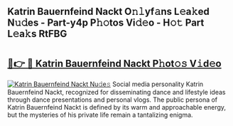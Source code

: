 ## Katrin Bauernfeind Nackt O𝚗𝚕yf𝚊ns L𝚎a𝚔ed N𝚞𝚍es - Part-y4p P𝚑𝚘tos Vi𝚍𝚎o - H𝚘𝚝 Part L𝚎a𝚔s RtFBG

# <h2><a href="http://kf989l.oniu.top/?m=Katrin+Bauernfeind+Nackt">🔗👉 🔴 Katrin Bauernfeind Nackt P𝚑ot𝚘𝚜 V𝚒d𝚎o</a></h2>

[![Katrin Bauernfeind Nackt Nu𝚍e𝚜](https://i.imgur.com/0qMVB7G.gif)](http://kf989l.oniu.top/?m=Katrin+Bauernfeind+Nackt)
Social media personality Katrin Bauernfeind Nackt, recognized for disseminating dance and lifestyle ideas through dance presentations and personal vlogs. The public persona of Katrin Bauernfeind Nackt is defined by its warm and approachable energy, but the mysteries of his private life remain a tantalizing enigma.  
